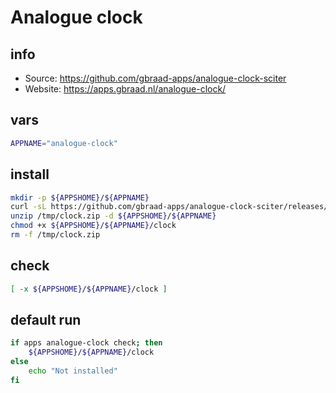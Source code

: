 # Analogue clock

## info

  - Source: https://github.com/gbraad-apps/analogue-clock-sciter
  - Website: https://apps.gbraad.nl/analogue-clock/

## vars
```sh
APPNAME="analogue-clock"
```

## install
```sh
mkdir -p ${APPSHOME}/${APPNAME}
curl -sL https://github.com/gbraad-apps/analogue-clock-sciter/releases/download/v0.5/clock-linux.zip -o /tmp/clock.zip
unzip /tmp/clock.zip -d ${APPSHOME}/${APPNAME}
chmod +x ${APPSHOME}/${APPNAME}/clock
rm -f /tmp/clock.zip
```

## check
```sh
[ -x ${APPSHOME}/${APPNAME}/clock ]
```

## default run
```sh
if apps analogue-clock check; then 
    ${APPSHOME}/${APPNAME}/clock
else
    echo "Not installed"
fi
```

